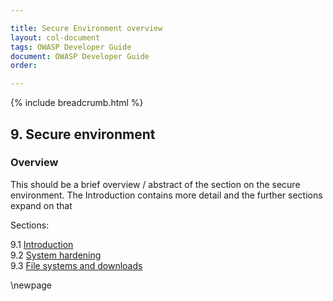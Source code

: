 ```yaml
---

title: Secure Environment overview
layout: col-document
tags: OWASP Developer Guide
document: OWASP Developer Guide
order:

---
```


{% include breadcrumb.html %}

## 9. Secure environment

### Overview

This should be a brief overview / abstract of the section on the secure environment.
The Introduction contains more detail and the further sections expand on that

Sections:

9.1 [Introduction](#introduction-to-secure-environment)  
9.2 [System hardening](#system-hardening)  
9.3 [File systems and downloads](#file-systems-and-downloads)  

\newpage
